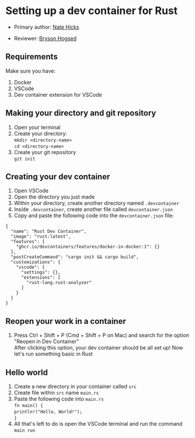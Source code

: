 # Setting up a dev container for Rust

* Primary author: [Nate Hicks](https://github.com/hicksnat)

* Reviewer: [Bryson Hogsed](https://github.com/brysonth)

## Requirements
Make sure you have:  
1. Docker  
2. VSCode  
3. Dev container extension for VSCode  

## Making your directory and git repository
1. Open your terminal
2. Create your directory:  
`mkdir <directory-name>`  
`cd <directory-name>`
3. Create your git repository  
`git init`

## Creating your dev container
1. Open VSCode
2. Open the directory you just made
3. Within your directory, create another directory named `.devcontainer`
4. Inside `.devcontainer`, create another file called `devcontainer.json`  
5. Copy and paste the following code into the `devcontainer.json` file: 

```
{
  "name": "Rust Dev Container",
  "image": "rust:latest",
  "features": {
    "ghcr.io/devcontainers/features/docker-in-docker:1": {}
  },
  "postCreateCommand": "cargo init && cargo build",
  "customizations": {
    "vscode": {
      "settings": {},
      "extensions": [
        "rust-lang.rust-analyzer"
      ]
    }
  }
}
```

## Reopen your work in a container
1. Press Ctrl + Shift + P (Cmd + Shift + P on Mac) and search for the option "Reopen in Dev Container"  
After clicking this option, your dev container should be all set up! Now let's run something basic in Rust

## Hello world
1. Create a new directory in your container called `src`  
2. Create file within `src` name `main.rs`
3. Paste the following code into `main.rs`  
`fn main() {`  
    `println!("Hello, World!");`  
`}`  
4. All that's left to do is open the VSCode terminal and run the command `main run`



